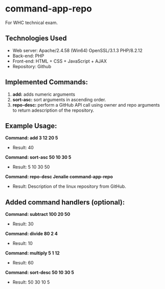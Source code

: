 # command-app-repo
For WHC technical exam.

## Technologies Used

- Web server: Apache/2.4.58 (Win64) OpenSSL/3.1.3 PHP/8.2.12
- Back-end: PHP
- Front-end: HTML + CSS + JavaScript + AJAX
- Repository: Github

## Implemented Commands:

1. **add:** adds numeric arguments
2. **sort-asc:** sort arguments in ascending order.
3. **repo-desc:** perform a GitHub API call using owner and repo arguments to return adescription of the repository.

## Example Usage:

**Command: add 3 12 20 5**
- Result: 40
  
**Command: sort-asc 50 10 30 5**
- Result: 5 10 30 50
  
**Command: repo-desc Jenalie command-app-repo**
- Result: Description of the linux repository from GitHub.

## Added command handlers (optional):

**Command: subtract 100 20 50**
- Result: 30

**Command: divide 80 2 4**
- Result: 10

**Command: multiply 5 1 12**
- Result: 60

**Command: sort-desc 50 10 30 5**
- Result: 50 30 10 5

